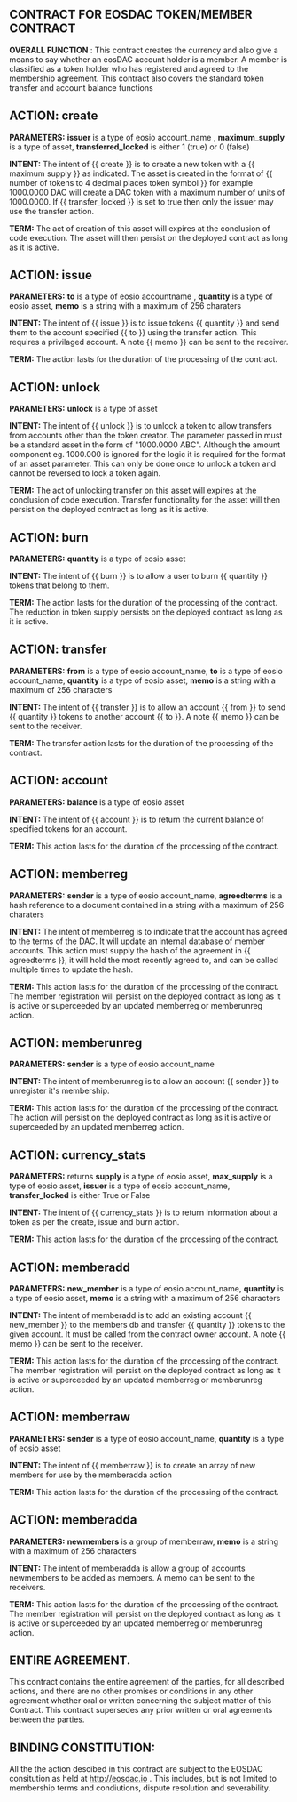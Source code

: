 ## CONTRACT FOR EOSDAC TOKEN/MEMBER CONTRACT 

**OVERALL FUNCTION** : This contract creates the currency and also give a means to say whether an eosDAC account holder is a member. A member is classified as a token holder who has registered and agreed to the membership agreement. This contract also covers the standard token transfer and account balance functions

## ACTION: create

**PARAMETERS:** __issuer__ is a type of eosio account_name , __maximum_supply__ is a type of asset, __transferred_locked__ is either 1 (true) or 0 (false)

**INTENT:** The intent of {{ create }} is to create a new token with a {{ maximum supply }} as indicated. The asset is created in the format of {{ number of tokens to 4 decimal places <space>  token symbol }} for example 1000.0000 DAC will create a DAC token with a maximum number of units of 1000.0000. If {{ transfer_locked }} is set to true then only the issuer may use the transfer action. 

**TERM:** The act of creation of this asset will expires at the conclusion of code execution. The asset will then persist on the deployed contract as long as it is active.

## ACTION: issue

**PARAMETERS:** __to__ is a type of eosio accountname , __quantity__ is a type of eosio asset, __memo__ is a string with a maximum of 256 charaters
       
**INTENT:** The intent of {{ issue }} is to issue tokens {{ quantity }} and send them to the account specified {{ to }} using the transfer action. This requires a privilaged account. A note {{ memo }} can be sent to the receiver.

**TERM:** The action lasts for the duration of the processing of the contract.

## ACTION: unlock

**PARAMETERS:** __unlock__ is a type of asset

**INTENT:** The intent of {{ unlock }} is to unlock a token to allow transfers from accounts other than the token creator. The parameter passed in must be a standard asset in the form of "1000.0000 ABC". Although the amount component eg. 1000.000 is ignored for the logic it is required for the format of an asset parameter. This can only be done once to unlock a token and cannot be reversed to lock a token again.

**TERM:** The act of unlocking transfer on this asset will expires at the conclusion of code execution. Transfer functionality for the asset will then persist on the deployed contract as long as it is active.

## ACTION: burn

**PARAMETERS:** __quantity__ is a type of eosio asset

**INTENT:** The intent of {{ burn }} is to allow a user to burn {{ quantity }} tokens that belong to them. 

**TERM:** The action lasts for the duration of the processing of the contract. The reduction in token supply persists on the deployed contract as long as it is active.

## ACTION: transfer

**PARAMETERS:** __from__ is a type of eosio account_name, __to__ is a type of eosio account_name, __quantity__ is a type of eosio asset, __memo__ is a string with a maximum of 256 characters

**INTENT:** The intent of {{ transfer }} is to allow an account {{ from }} to send {{ quantity }} tokens to another account {{ to }}.  A note {{ memo }} can be sent to the receiver.

**TERM:** The transfer action lasts for the duration of the processing of the contract.

## ACTION: account

**PARAMETERS:** __balance__ is a type of eosio asset

**INTENT:** The intent of {{ account }} is to return the current balance of specified tokens for an account.

**TERM:** This action lasts for the duration of the processing of the contract.

## ACTION: memberreg

**PARAMETERS:** __sender__ is a type of eosio account_name, __agreedterms__ is a hash reference to a document contained in a string with a maximum of 256 charaters

**INTENT:** The intent of memberreg is to indicate that the account has agreed to the terms of the DAC. It will update an internal database of member accounts. This action must supply the hash of the agreement in {{ agreedterms }}, it will hold the most recently agreed to, and can be called multiple times to update the hash.

**TERM:** This action lasts for the duration of the processing of the contract. The member registration will persist on the deployed contract as long as it is active or superceeded by an updated memberreg or memberunreg action.

## ACTION: memberunreg

**PARAMETERS:** __sender__ is a type of eosio account_name

**INTENT:** The intent of memberunreg is to allow an account {{ sender }} to unregister it's membership. 

**TERM:** This action lasts for the duration of the processing of the contract. The action will persist on the deployed contract as long as it is active or superceeded by an updated memberreg action.

## ACTION: currency_stats

**PARAMETERS:** returns __supply__ is a type of eosio asset, __max_supply__ is a type of eosio asset, __issuer__ is a type of eosio account_name, __transfer_locked__ is either True or False

**INTENT:** The intent of {{ currency_stats }} is to return information about a token as per the create, issue and burn action.

**TERM:** This action lasts for the duration of the processing of the contract.

## ACTION: memberadd

**PARAMETERS:** __new_member__ is a type of eosio account_name, __quantity__ is a type of eosio asset, __memo__ is a string with a maximum of 256 characters

**INTENT:** The intent of memberadd is to add an existing account {{ new_member }} to the members db and transfer {{ quantity }} tokens to the given account. It must be called from the contract owner account. A note {{ memo }} can be sent to the receiver.

**TERM:** This action lasts for the duration of the processing of the contract. The member registration will persist on the deployed contract as long as it is active or superceeded by an updated memberreg or memberunreg action.

## ACTION: memberraw

**PARAMETERS:** __sender__ is a type of eosio account_name, __quantity__ is a type of eosio asset

**INTENT:** The intent of {{ memberraw }} is to create an array of new members for use by the memberadda action

**TERM:** This action lasts for the duration of the processing of the contract.

## ACTION: memberadda

**PARAMETERS:** __newmembers__ is a group of memberraw, __memo__ is a string with a maximum of 256 characters

**INTENT:** The intent of memberadda is allow a group of accounts newmembers to be added as members. A memo can be sent to the receivers.

**TERM:** This action lasts for the duration of the processing of the contract. The member registration will persist on the deployed contract as long as it is active or superceeded by an updated memberreg or memberunreg action.

## ENTIRE AGREEMENT. 

This contract contains the entire agreement of the parties, for all described actions, and there are no other promises or conditions in any other agreement whether oral or written concerning the subject matter of this Contract. This contract supersedes any prior written or oral agreements between the parties. 

## BINDING CONSTITUTION: 

All the the action descibed in this contract are subject to the EOSDAC consitution as held at http://eosdac.io . This includes, but is not limited to membership terms and condiutions, dispute resolution and severability.  
